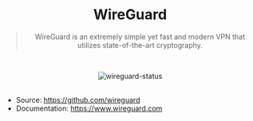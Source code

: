 <div align="center">

# WireGuard

> WireGuard is an extremely simple yet fast and modern VPN that utilizes state-of-the-art cryptography.

<br/>

![wireguard-status]
<br/><br/>

</div>

- Source: https://github.com/wireguard
- Documentation: https://www.wireguard.com

<!-- WireGuard -->

[wireguard-status]: https://img.shields.io/badge/archived-red?style=for-the-badge&label=status
